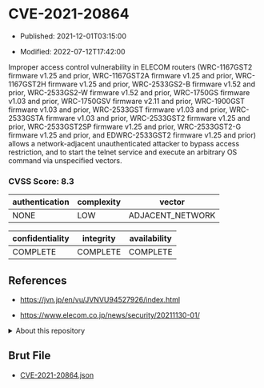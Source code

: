 # CVE-2021-20864

- Published: 2021-12-01T03:15:00

- Modified: 2022-07-12T17:42:00

Improper access control vulnerability in ELECOM routers (WRC-1167GST2 firmware v1.25 and prior, WRC-1167GST2A firmware v1.25 and prior, WRC-1167GST2H firmware v1.25 and prior, WRC-2533GS2-B firmware v1.52 and prior, WRC-2533GS2-W firmware v1.52 and prior, WRC-1750GS firmware v1.03 and prior, WRC-1750GSV firmware v2.11 and prior, WRC-1900GST firmware v1.03 and prior, WRC-2533GST firmware v1.03 and prior, WRC-2533GSTA firmware v1.03 and prior, WRC-2533GST2 firmware v1.25 and prior, WRC-2533GST2SP firmware v1.25 and prior, WRC-2533GST2-G firmware v1.25 and prior, and EDWRC-2533GST2 firmware v1.25 and prior) allows a network-adjacent unauthenticated attacker to bypass access restriction, and to start the telnet service and execute an arbitrary OS command via unspecified vectors.

### CVSS Score: **8.3**

| authentication | complexity | vector |
| --- | --- | --- |
| NONE | LOW | ADJACENT_NETWORK |

| confidentiality | integrity | availability |
| --- | --- | --- |
| COMPLETE | COMPLETE | COMPLETE |

## References

* https://jvn.jp/en/vu/JVNVU94527926/index.html

* https://www.elecom.co.jp/news/security/20211130-01/

<details>
<summary>About this repository</summary> 

  This repository is part of the project [Live Hack CVE](https://github.com/Live-Hack-CVE). Main website can be found [www.live-hack.org](https://www.live-hack.org) 
  
  Made by [Sn0wAlice](https://github.com/Sn0wAlice) for the people that care about security and need to have a feed of the latest CVEs. Hope you enjoy it, don't forget to star the repo and follow me on [Twitter](https://twitter.com/Sn0wAlice) and [Github](https://github.com/Sn0wAlice). And that is my [personnal website](https://www.alice-snow.me/)

  - [Home Page](https://github.com/Live-Hack-CVE)
  - [Framework](https://github.com/Live-Hack-CVE/cve-framework)
  - [CVE database](https://github.com/Live-Hack-CVE/full_database)
  - [Changelog](https://github.com/Live-Hack-CVE/Changelog)
</details>

## Brut File

* [CVE-2021-20864.json](https://raw.githubusercontent.com/Live-Hack-CVE/full_database/main/cves/2021/CVE-2021-20864.json)

